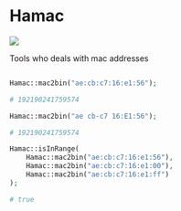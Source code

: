 # Hamac
![](https://travis-ci.org/ndamiens/hamac.svg?branch=master)

Tools who deals with mac addresses

```php

Hamac::mac2bin("ae:cb:c7:16:e1:56");

# 192190241759574

Hamac::mac2bin("ae cb-c7 16:E1:56");

# 192190241759574

Hamac::isInRange(
	Hamac::mac2bin("ae:cb:c7:16:e1:56"),
	Hamac::mac2bin("ae:cb:c7:16:e1:00"),
	Hamac::mac2bin("ae:cb:c7:16:e1:ff")
);

# true

```

